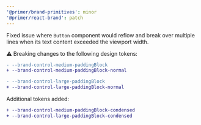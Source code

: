 ```yaml
---
'@primer/brand-primitives': minor
'@primer/react-brand': patch
---
```


Fixed issue where `Button` component would reflow and break over multiple lines when its text content exceeded the viewport width.

:warning: Breaking changes to the following design tokens:

```diff
- --brand-control-medium-paddingBlock
+ --brand-control-medium-paddingBlock-normal
```

```diff
- --brand-control-large-paddingBlock
+ --brand-control-large-paddingBlock-normal
```

Additional tokens added:

```diff
+ --brand-control-medium-paddingBlock-condensed
+ --brand-control-large-paddingBlock-condensed
```
